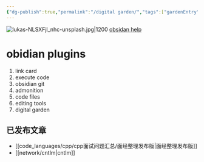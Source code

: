 ```yaml
---
{"dg-publish":true,"permalink":"/digital garden/","tags":["gardenEntry"],"noteIcon":""}
---
```


![lukas-NLSXFjl_nhc-unsplash.jpg|1200](/img/user/banner/lukas-NLSXFjl_nhc-unsplash.jpg)
[obsidan help](https://help.obsidian.md/Obsidian/Index)

# obidian plugins
1. link card
2. execute code
3. obsidian git
4. admonition
5. code files
6. editing tools
7. digital garden


## 已发布文章
- [[code_languages/cpp/cpp面试问题汇总/面经整理发布版\|面经整理发布版]]
- [[network/cntlm\|cntlm]]